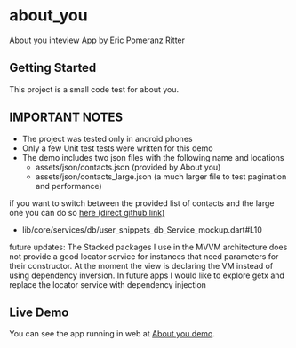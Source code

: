 # about_you

About you inteview App by Eric Pomeranz Ritter

## Getting Started

This project is a small code test for about you.

## IMPORTANT NOTES

* The project was tested only in android phones
* Only a few Unit test tests were written for this demo
* The demo includes two json files with the following name and locations
  * assets/json/contacts.json (provided by About you)
  * assets/json/contacts_large.json (a much larger file to test pagination and performance)

if you want to switch between the provided list of contacts and the large one you can do so [here (direct github link)](https://github.com/epomeranz/about_you/blob/882f5c03a086f1ea89bdf7239aa303f6ac3cae89/lib/core/services/db/user_snippets_db_Service_mockup.dart#L10)
* lib/core/services/db/user_snippets_db_Service_mockup.dart#L10

future updates:
The Stacked packages I use in the MVVM architecture does not provide a good locator service for instances that need parameters for their constructor. At the moment the view is declaring the VM instead of using dependency inversion. In future apps I would like to explore getx and replace the locator service with dependency injection

## Live Demo

You can see the app running in web at
[About you demo](https://ericpomeranz.web.app/#/home-view).
